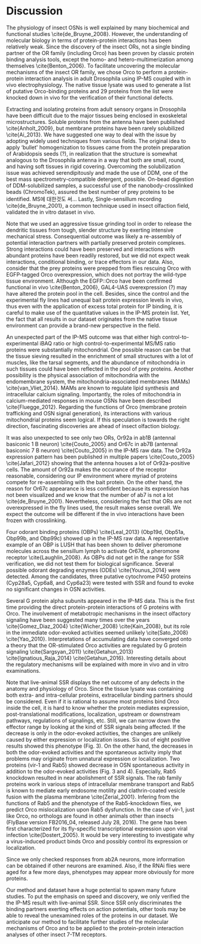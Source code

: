 # Discussion

The physiology of insect OSNs is well explained by many biochemical and functional studies \cite{de_Bruyne_2008}. However, the understanding of molecular biology in terms of protein-protein interactions has been relatively weak. Since the discovery of the insect ORs, not a single binding partner of the OR family (including Orco) has been proven by classic protein binding analysis tools, except the homo- and hetero-multimerization among themselves \cite{Benton_2006}. To facilitate uncovering the molecular mechanisms of the insect OR family, we chose Orco to perform a protein-protein interaction analysis in adult Drosophila using IP-MS coupled with in vivo electrophysiology. The native tissue lysate was used to generate a list of putative Orco-binding proteins and 29 proteins from the list were knocked down in vivo for the verification of their functional defects.

Extracting and isolating proteins from adult sensory organs in Drosophila have been difficult due to the major tissues being enclosed in exoskeletal microstructures. Soluble proteins from the antenna have been published \cite{Anholt_2009}, but membrane proteins have been rarely solubilized \cite{Ai_2013}. We have suggested one way to deal with the issue by adopting widely used techniques from various fields. The original idea to apply ‘bullet' homogenization to tissues came from the protein preparation of Arabidopsis seeds (?), in realization that the structure is somewhat analogous to the Drosophila antenna in a way that both are small, round, and having soft tissues in rigid covering. Overcoming the solubilization issue was achieved serendipitously and made the use of DDM, one of the best mass spectrometry-compatible detergent, possible. On-bead digestion of DDM-solubilized samples, a successful use of the nanobody-crosslinked beads (ChromoTek), assured the best number of prey proteins to be identified. MS에 대한것도 써... Lastly, Single-sensillum recording \cite{de_Bruyne_2001}, a common technique used in insect olfaction field, validated the in vitro dataset in vivo.

Note that we used an aggressive tissue grinding tool in order to release the dendritic tissues from tough, slender structure by exerting intensive mechanical stress. Consequential outcome was likely a re-assembly of potential interaction partners with partially preserved protein complexes. Strong interactions could have been preserved and interactions with abundant proteins have been readily restored, but we did not expect weak interactions, conditional binding, or trace effectors in our data. Also, consider that the prey proteins were prepped from flies rescuing Orco with EGFP-tagged Orco overexpression, which does not portray the wild-type tissue environment. Although the EGFP::Orco have been confirmed functional in vivo \cite{Benton_2006}, GAL4-UAS overexpression (?) may have altered the protein pool in the cell. Besides, since the control and the experimental fly lines had unequal bait protein expression levels in vivo, thus even with the application of excess total protein for IP binding, it is careful to make use of the quantitative values in the IP-MS protein list. Yet, the fact that all results in our dataset originates from the native tissue environment can provide a brand-new perspective in the field.

An unexpected part of the IP-MS outcome was that either high control-to-experimental iBAQ ratio or high control-to-experimental MS/MS ratio proteins were substantially mitochondrial. One possible reason can be that the tissue sieving resulted in the enrichment of small structures with a lot of muscles, like the tarsal segments, and the abundance of mitochondria in such tissues could have been reflected in the pool of prey proteins. Another possibility is the physical association of mitochondria with the endomembrane system, the mitochondria-associated membranes (MAMs) \cite{van_Vliet_2014}. MAMs are known to regulate lipid synthesis and intracellular calcium signaling. Importantly, the roles of mitochondria in calcium-mediated responses in mouse OSNs have been described \cite{Fluegge_2012}. Regarding the functions of Orco (membrane protein trafficking and OSN signal generation), its interactions with various mitochondrial proteins seem logical. If this speculation is towards the right direction, fascinating discoveries are ahead of insect olfaction biology.

It was also unexpected to see only two ORs, Or92a in ab1B (antennal basiconic 1 B neuron) \cite{Couto_2005} and Or67c in ab7B (antennal basiconic 7 B neuron) \cite{Couto_2005} in the IP-MS raw data. The Or92a expression pattern has been published in multiple papers \cite{Couto_2005} \cite{Jafari_2012} showing that the antenna houses a lot of Or92a-positive cells. The amount of Or92a makes the occurance of the receptor reasonable, considering our IP environment where myriad of proteins compete for re-assembling with the bait protein. On the other hand, the reason for Or67c appearance is less confident because its expression has not been visualized and we know that the number of ab7 is not a lot \cite{de_Bruyne_2001}. Nevertheless, considering the fact that ORs are not overexpressed in the fly lines used, the result makes sense overall. We expect the outcome will be different if the in vivo interactions have been frozen with crosslinking.

Four odorant binding proteins (OBPs) \cite{Leal_2013} (Obp19d, Obp51a, Obp99b, and Obp99c) showed up in the IP-MS raw data. A representative example of an OBP is LUSH that has been shown to deliver pheromone molecules across the sensillum lymph to activate Or67d, a pheromone receptor \cite{Laughlin_2008}. As OBPs did not get in the range for SSR verification, we did not test them for biological significance. Several possible odorant degrading enzymes (ODEs) \cite{Younus_2014} were detected. Among the candidates, three putative cytochrome P450 proteins (Cyp28a5, Cyp6a8, and Cyp6a23) were tested with SSR and found to evoke no significant changes in OSN activities.

Several G protein alpha subunits appeared in the IP-MS data. This is the first time providing the direct protein-protein interactions of G proteins with Orco. The involvement of metabotropic mechanisms in the insect olfactory signaling have been suggested many times over the years \cite{Gomez_Diaz_2004} \cite{Wicher_2008} \cite{Kain_2008}, but its role in the immediate odor-evoked activities seemed unlikely \cite{Sato_2008} \cite{Yao_2010}. Interpretations of accumulating data have converged onto a theory that the OR-stimulated Orco activities are regulated by G protein signaling \cite{Sargsyan_2011} \cite{Getahun_2013} \cite{Ignatious_Raja_2014} \cite{Getahun_2016}. Interesting details about the regulatory mechanisms will be explained with more in vivo and in vitro examinations.

Note that live-animal SSR displays the net outcome of any defects in the anatomy and physiology of Orco. Since the tissue lysate was containing both extra- and intra-cellular proteins, extracellular binding partners should be considered. Even if it is rational to assume most proteins bind Orco inside the cell, it is hard to know whether the protein mediates expression, post-translational modifications, localization, upstream or downstream pathways, regulations of signalings, etc. Still, we can narrow down the effector range by looking at the kind of SSR signals being affected. If the decrease is only in the odor-evoked activities, the changes are unlikely caused by either expression or localization issues. Six out of eight positive results showed this phenotype (Fig. 3). On the other hand, the decreases in both the odor-evoked activities and the spontaneous activity imply that problems may originate from unnatural expression or localization. Two proteins (vir-1 and Rab5) showed decrease in OSN spontaneous activity in addition to the odor-evoked activities (Fig. 3 and 4). Especially, Rab5 knockdown resulted in near abolishment of SSR signals. The rab family proteins work in various steps of intracellular membrane transport and Rab5 is known to mediate early endosome motility and clathrin-coated vesicle fusion with the plasma membrane \cite{Zerial_2001}. Infering from the functions of Rab5 and the phenotype of the Rab5-knockdown flies, we predict Orco mislocalization upon Rab5 dysfunction. In the case of vir-1, just like Orco, no orthologs are found in other animals other than insects (FlyBase version FB2016_04, released July 28, 2016). The gene has been first characterized for its fly-specific transcriptional expression upon viral infection \cite{Dostert_2005}. It would be very interesting to investigate why a virus-induced product binds Orco and possibly control its expression or localization.

Since we only checked responses from ab2A neurons, more information can be obtained if other neurons are examined. Also, if the RNAi flies were aged for a few more days, phenotypes may appear more obviously for more proteins.

Our method and dataset have a huge potential to spawn many future studies. To put the emphasis on speed and discovery, we only verified the the IP-MS result with live-animal SSR. Since SSR only discriminates the binding partners exerting effects on action potentials, other tools may be able to reveal the unexamined roles of the proteins in our dataset. We anticipate our method to facilitate further studies of the molecular mechanisms of Orco and to be applied to the protein-protein interaction analyses of other insect 7-TM receptors.